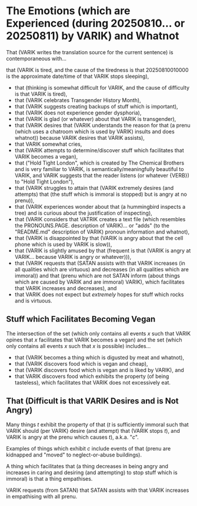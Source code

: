 The Emotions (which are Experienced (during 20250810... or 20250811) by VARIK) and Whatnot
==========================================================================================

That (VARIK writes the translation source for the current sentence) is contemporaneous with...

that (VARIK is tired, and the cause of the tiredness is that 20250810010000 is the approximate date/time of that VARIK stops sleeping),
* that (thinking is somewhat difficult for VARIK, and the cause of difficulty is that VARIK is tired),
* that (VARIK celebrates Transgender History Month),
* that (VARIK suggests creating backups of stuff which is important),
* that (VARIK does not experience gender dysphoria),
* that (VARIK is glad (or whatever) about that VARIK is transgender),
* that (VARIK desires that (VARIK understands the reason for that (a prenu (which uses a chatroom which is used by VARIK) insults and does whatnot)) because VARIK desires that VARIK assists),
* that VARIK somewhat cries,
* that (VARIK attempts to determine/discover stuff which facilitates that VARIK becomes a vegan),
* that ("Hold Tight London", which is created by The Chemical Brothers and is very familiar to VARIK, is semantically/meaningfully beautiful to VARIK, and VARIK suggests that the reader listens (or whatever {VERB}) to "Hold Tight London"),
* that (VARIK struggles to attain that (VARIK extremely desires (and attempts) that (the stuff which is immoral is stopped) but is angry at no prenu)),
* that (VARIK experiences wonder about that (a hummingbird inspects a tree) and is curious about the justification of inspecting),
* that (VARIK considers that VATRIK creates a text file (which resembles the PRONOUNS.PAGE. description of VARIK)... or "adds" (to the "README.md" description of VARIK) pronoun information and whatnot),
* that (VARIK is disappointed by that (VARIK is angry about that the cell phone which is used by VARIK is slow)),
* that (VARIK is slightly amused by that (frequent is that (VARIK is angry at VARIK... because VARIK is angry or whatever))),
* that (VARIK requests that (SATAN assists with that VARIK increases (in all qualities which are virtuous) and decreases (in all qualities which are immoral)) and that (prenu which are not SATAN inform (about things which are caused by VARIK and are immoral) VARIK), which facilitates that VARIK increases and decreases), and
* that VARIK does not expect but _extremely_ hopes for stuff which rocks and is virtuous.

## Stuff which Facilitates Becoming Vegan
The intersection of the set (which only contains all events $x$ such that VARIK opines that $x$ facilitates that VARIK becomes a vegan) and the set (which only contains all events $x$ such that $x$ is possible) includes...

* that (VARIK becomes a thing which is digusted by meat and whatnot),
* that (VARIK discovers food which is vegan and cheap),
* that (VARIK discovers food which is vegan and is liked by VARIK), and
* that VARIK discovers food which exhibits the property (of being tasteless), which facilitates that VARIK does not excessively eat.

## That (Difficult is that VARIK Desires and is Not Angry)
Many things $t$ exhibit the property of that ($t$ is sufficiently immoral such that VARIK should (per VARIK) desire (and attempt) that (VARIK stops $t$), and VARIK is angry at the prenu which causes $t$), a.k.a. "$c$".

Examples of things which exhibit $c$ include events of that (prenu are kidnapped and "moved" to neglect-or-abuse buildings).

A thing which facilitates that (a thing decreases in being angry and increases in caring and desiring (and attempting) to stop stuff which is immoral) is that a thing empathises.

VARIK requests (from SATAN) that SATAN assists with that VARIK increases in empathising with all prenu.
